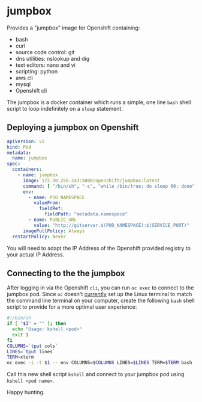 # jumpbox

Provides a "jumpbox" image for Openshift containing:

* bash
* curl
* source code control: git
* dns utilities: nslookup and dig
* text editors: nano and vi
* scripting: python
* aws cli
* mysql
* Openshift cli

The jumpbox is a docker container which runs a simple, one line `bash` shell script to loop indefinitely on a `sleep` statement.

## Deploying a jumpbox on Openshift
```yaml
apiVersion: v1
kind: Pod
metadata:
  name: jumpbox
spec:
  containers:
    - name: jumpbox
      image: 172.30.250.243:5000/openshift/jumpbox:latest
      command: [ "/bin/sh", "-c", "while /bin/true; do sleep 60; done" ]
      env:
        - name: POD_NAMESPACE
          valueFrom:
            fieldRef:
              fieldPath: "metadata.namespace"
        - name: PUBLIC_URL
          value: "http://gitserver.$(POD_NAMESPACE):$(SERVICE_PORT)"
      imagePullPolicy: Always
  restartPolicy: Never
```

You will need to adapt the IP Address of the Openshift provided registry to your actual IP Address.

## Connecting to the the jumpbox
After logging in via the Openshift `cli`, you can run `oc exec` to connect to the jumpbox pod.  Since `oc` doesn't [currently](https://github.com/openshift/origin/issues/2284)
set up the Linux terminal to match the command line terminal on your computer, create the following `bash` shell script
to provide for a more optimal user experience:
```bash
#!/bin/sh
if [ "$1" = "" ]; then
  echo "Usage: kshell <pod>"
  exit 1
fi
COLUMNS=`tput cols`
LINES=`tput lines`
TERM=xterm
oc exec -i -t $1 -- env COLUMNS=$COLUMNS LINES=$LINES TERM=$TERM bash -il
```

Call this new shell script `kshell` and connect to your jumpbox pod using `kshell <pod name>`.

Happy hunting.

